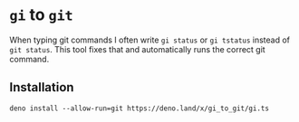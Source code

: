 # `gi` to `git`

When typing git commands I often write `gi status` or `gi tstatus` instead of `git status`. This tool fixes that and automatically runs the correct git command.

## Installation

```
deno install --allow-run=git https://deno.land/x/gi_to_git/gi.ts
```
